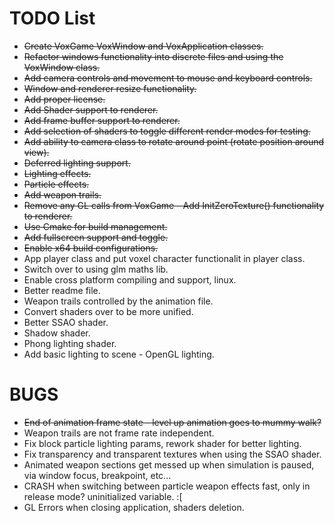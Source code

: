# TODO List

* ~~Create VoxGame VoxWindow and VoxApplication classes.~~
* ~~Refactor windows functionality into discrete files and using the VoxWindow class.~~
* ~~Add camera controls and movement to mouse and keyboard controls.~~
* ~~Window and renderer resize functionality.~~
* ~~Add proper license.~~
* ~~Add Shader support to renderer.~~
* ~~Add frame buffer support to renderer.~~
* ~~Add selection of shaders to toggle different render modes for testing.~~
* ~~Add ability to camera class to rotate around point (rotate position around view).~~
* ~~Deferred lighting support.~~
* ~~Lighting effects.~~
* ~~Particle effects.~~
* ~~Add weapon trails.~~
* ~~Remove any GL calls from VoxGame - Add InitZeroTexture() functionality to renderer.~~
* ~~Use Cmake for build management.~~
* ~~Add fullscreen support and toggle.~~
* ~~Enable x64 build configurations.~~
* App player class and put voxel character functionalit in player class.
* Switch over to using glm maths lib.
* Enable cross platform compiling and support, linux.
* Better readme file.
* Weapon trails controlled by the animation file.
* Convert shaders over to be more unified.
* Better SSAO shader.
* Shadow shader.
* Phong lighting shader.
* Add basic lighting to scene - OpenGL lighting.

# BUGS
* ~~End of animation frame state - level up animation goes to mummy walk?~~
* Weapon trails are not frame rate independent.
* Fix block particle lighting params, rework shader for better lighting.
* Fix transparency and transparent textures when using the SSAO shader.
* Animated weapon sections get messed up when simulation is paused, via window focus, breakpoint, etc...
* CRASH when switching between particle weapon effects fast, only in release mode? uninitialized variable. :[
* GL Errors when closing application, shaders deletion.
